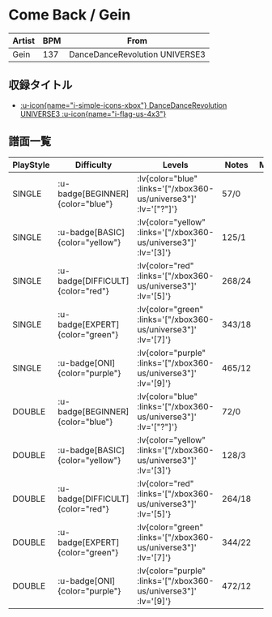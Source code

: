 # Come Back / Gein

|Artist|BPM|From|
|------|---|----|
|Gein|137|DanceDanceRevolution UNIVERSE3|

## 収録タイトル

- [ :u-icon{name="i-simple-icons-xbox"} DanceDanceRevolution UNIVERSE3 :u-icon{name="i-flag-us-4x3"} ](/xbox360-us/universe3)

## 譜面一覧

|PlayStyle|Difficulty|Levels|Notes|Movie|
|---------|----------|------|-----|-----|
|SINGLE| :u-badge[BEGINNER]{color="blue"} | :lv{color="blue" :links='["/xbox360-us/universe3"]' :lv='["?"]'} |57/0||
|SINGLE| :u-badge[BASIC]{color="yellow"} | :lv{color="yellow" :links='["/xbox360-us/universe3"]' :lv='[3]'} |125/1||
|SINGLE| :u-badge[DIFFICULT]{color="red"} | :lv{color="red" :links='["/xbox360-us/universe3"]' :lv='[5]'} |268/24||
|SINGLE| :u-badge[EXPERT]{color="green"} | :lv{color="green" :links='["/xbox360-us/universe3"]' :lv='[7]'} |343/18||
|SINGLE| :u-badge[ONI]{color="purple"} | :lv{color="purple" :links='["/xbox360-us/universe3"]' :lv='[9]'} |465/12||
|DOUBLE| :u-badge[BEGINNER]{color="blue"} | :lv{color="blue" :links='["/xbox360-us/universe3"]' :lv='["?"]'} |72/0||
|DOUBLE| :u-badge[BASIC]{color="yellow"} | :lv{color="yellow" :links='["/xbox360-us/universe3"]' :lv='[3]'} |128/3||
|DOUBLE| :u-badge[DIFFICULT]{color="red"} | :lv{color="red" :links='["/xbox360-us/universe3"]' :lv='[5]'} |264/18||
|DOUBLE| :u-badge[EXPERT]{color="green"} | :lv{color="green" :links='["/xbox360-us/universe3"]' :lv='[7]'} |344/22||
|DOUBLE| :u-badge[ONI]{color="purple"} | :lv{color="purple" :links='["/xbox360-us/universe3"]' :lv='[9]'} |472/12||
